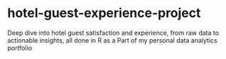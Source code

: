 # hotel-guest-experience-project
Deep dive into hotel guest satisfaction and experience, from raw data to actionable insights, all done in R as a Part of my personal data analytics portfolio 
